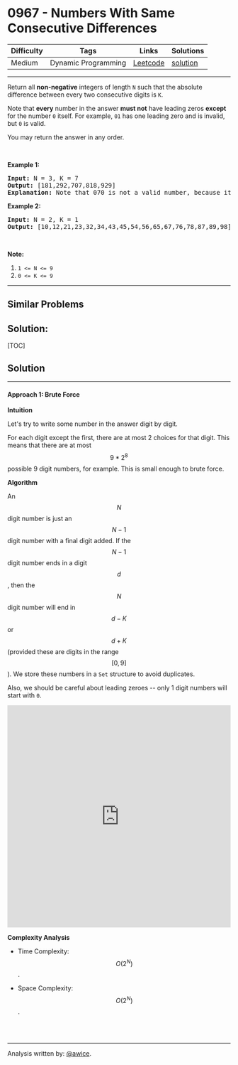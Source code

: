 # 0967 - Numbers With Same Consecutive Differences

Difficulty  | Tags | Links | Solutions
----------- | ---- | ----- | -----
Medium | Dynamic Programming | [Leetcode](https://leetcode.com/problems/numbers-with-same-consecutive-differences) | [solution](https://leetcode.com/problems/numbers-with-same-consecutive-differences/solution/)


-----------

<p>Return all <strong>non-negative</strong> integers of length <code>N</code> such that the absolute difference between every two consecutive digits is <code>K</code>.</p>

<p>Note that <strong>every</strong> number in the answer <strong>must not</strong> have leading zeros <strong>except</strong> for the number <code>0</code> itself. For example, <code>01</code> has one leading zero and is invalid, but <code>0</code> is valid.</p>

<p>You may return the answer in any order.</p>

<p>&nbsp;</p>

<p><strong>Example 1:</strong></p>

<pre>
<strong>Input: </strong>N = <span id="example-input-1-1">3</span>, K = <span id="example-input-1-2">7</span>
<strong>Output: </strong><span id="example-output-1">[181,292,707,818,929]</span>
<strong>Explanation: </strong>Note that 070 is not a valid number, because it has leading zeroes.
</pre>

<div>
<p><strong>Example 2:</strong></p>

<pre>
<strong>Input: </strong>N = <span id="example-input-2-1">2</span>, K = <span id="example-input-2-2">1</span>
<strong>Output: </strong><span id="example-output-2">[10,12,21,23,32,34,43,45,54,56,65,67,76,78,87,89,98]</span></pre>

<p>&nbsp;</p>
</div>

<p><strong>Note:</strong></p>

<ol>
	<li><code>1 &lt;= N &lt;= 9</code></li>
	<li><code>0 &lt;= K &lt;= 9</code></li>
</ol>


-----------


## Similar Problems




## Solution:

[TOC]

## Solution
---
#### Approach 1: Brute Force

**Intuition**

Let's try to write some number in the answer digit by digit.

For each digit except the first, there are at most 2 choices for that digit.  This means that there are at most $$9 * 2^8$$ possible 9 digit numbers, for example.  This is small enough to brute force.

**Algorithm**

An $$N$$ digit number is just an $$N-1$$ digit number with a final digit added.  If the $$N-1$$ digit number ends in a digit $$d$$, then the $$N$$ digit number will end in $$d-K$$ or $$d+K$$ (provided these are digits in the range $$[0,9]$$).  We store these numbers in a `Set` structure to avoid duplicates.

Also, we should be careful about leading zeroes -- only 1 digit numbers will start with `0`.

<iframe src="https://leetcode.com/playground/QMVwzekW/shared" frameBorder="0" width="100%" height="500" name="QMVwzekW"></iframe>

**Complexity Analysis**

* Time Complexity:  $$O(2^N)$$.

* Space Complexity:  $$O(2^N)$$.
<br />
<br />


---
Analysis written by: [@awice](https://leetcode.com/awice).
